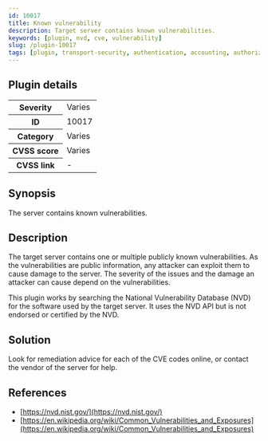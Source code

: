 ```yaml
---
id: 10017
title: Known vulnerability
description: Target server contains known vulnerabilities.
keywords: [plugin, nvd, cve, vulnerability]
slug: /plugin-10017
tags: [plugin, transport-security, authentication, accounting, authorization, reconnaissance]
---
```


## Plugin details

<table>
  <tr>
    <th>Severity</th>
    <td>Varies</td>
  </tr>
  <tr>
    <th>ID</th>
    <td>10017</td>
  </tr>
    <tr>
    <th>Category</th>
    <td>Varies</td>
  </tr>
    <tr>
    <th>CVSS score</th>
    <td>Varies</td>
  </tr>
  <tr>
    <th>CVSS link</th>
    <td>-</td>
  </tr>
</table>

## Synopsis

The server contains known vulnerabilities.

## Description

The target server contains one or multiple publicly known vulnerabilities. As the vulnerabilities are public information, any attacker can exploit them to cause damage to the server. The severity of the issues and the damage an attacker can cause depend on the vulnerabilities.

This plugin works by searching the National Vulnerability Database (NVD) for the software used by the target server. It uses the NVD API but is not endorsed or certified by the NVD.

## Solution

Look for remediation advice for each of the CVE codes online, or contact the vendor of the server for help.

## References

* [https://nvd.nist.gov/](https://nvd.nist.gov/)
* [https://en.wikipedia.org/wiki/Common_Vulnerabilities_and_Exposures](https://en.wikipedia.org/wiki/Common_Vulnerabilities_and_Exposures)

